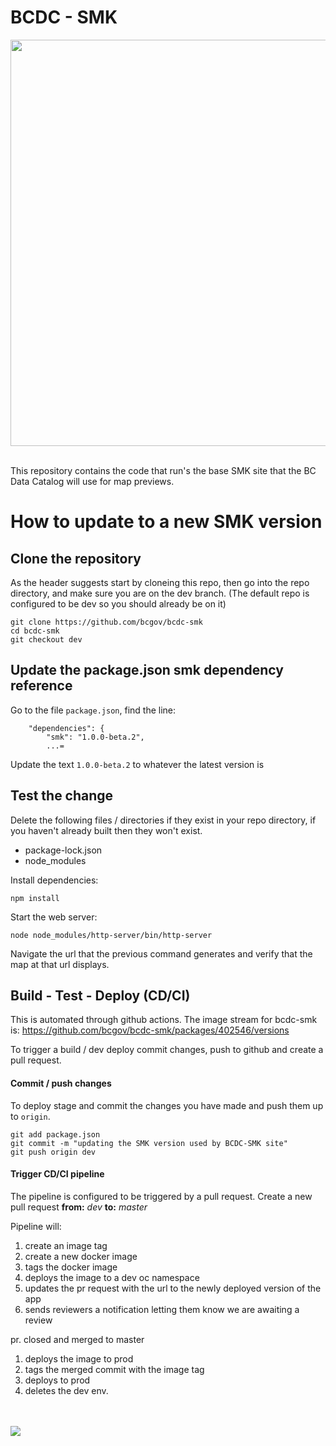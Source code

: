# BCDC - SMK

<img src="https://lh3.googleusercontent.com/pw/ACtC-3dk3TY4s-RkVMy5vtgT7YerYV-KcShjEFrBdminjSZ5BynNTkCu1CNEVZep9SfG_4B73iNwW0T6_MLiFKkyaZtVDxH0IsPTq0iTMacStLz6aFdww3kgMau1dW_LlVs6DovWkpU0vU9WW82uenYaXjutSQ=w1242-h699-no?authuser=0" width=650><br><br>

This repository contains the code that run's the base SMK site that the 
BC Data Catalog will use for map previews.

# How to update to a new SMK version

## Clone the repository

As the header suggests start by cloneing this repo, then go into the repo
directory, and make sure you are on the dev branch.  (The default repo
is configured to be dev so you should already be on it)
```
git clone https://github.com/bcgov/bcdc-smk
cd bcdc-smk
git checkout dev
```

## Update the package.json smk dependency reference

Go to the file `package.json`, find the line:

```
    "dependencies": {
        "smk": "1.0.0-beta.2",
        ...=
```

Update the text `1.0.0-beta.2` to whatever the latest version is

## Test the change

Delete the following files / directories if they exist in your repo directory, if you 
haven't already built then they won't exist.

* package-lock.json
* node_modules

Install dependencies:
```
npm install
```

Start the web server:
```
node node_modules/http-server/bin/http-server
```

Navigate the url that the previous command generates and verify that the 
map at that url displays.


## Build - Test - Deploy (CD/CI)

This is automated through github actions.  The image stream for bcdc-smk
is: https://github.com/bcgov/bcdc-smk/packages/402546/versions

To trigger a build / dev deploy commit changes, push to github and create a pull request.

#### Commit / push changes

To deploy stage and commit the changes you have made and push them up 
to `origin`.

```
git add package.json
git commit -m "updating the SMK version used by BCDC-SMK site"
git push origin dev
```

#### Trigger CD/CI pipeline

The pipeline is configured to be triggered by a pull request.  Create a new 
pull request **from:** *dev* **to:** *master*

Pipeline will:
1. create an image tag
1. create a new docker image
1. tags the docker image
1. deploys the image to a dev oc namespace
1. updates the pr request with the url to the newly deployed version of the app
1. sends reviewers a notification letting them know we are awaiting a review

pr. closed and merged to master
1. deploys the image to prod
1. tags the merged commit with the image tag
1. deploys to prod
1. deletes the dev env.

<br><br><img src="https://acdc-tributeband.com/wp-content/uploads/logo.png">